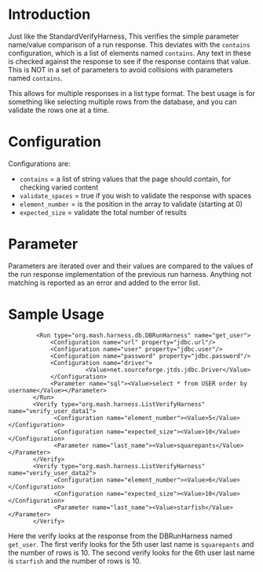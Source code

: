 # Introduction #

Just like the StandardVerifyHarness, This verifies the  simple parameter name/value comparison of a run response. 
This deviates with the `contains` configuration, which is a list of elements named `contains`. 
Any text in these is checked against the response to see if the response contains that value. 
This is NOT in a set of parameters to avoid collisions with parameters named `contains`.

This allows for multiple responses in a list type format.  The best usage is for something like selecting multiple rows 
from the database, and you can validate the rows one at a time.

# Configuration #
Configurations are:
  * `contains` = a list of string values that the page should contain, for checking varied content
  * `validate_spaces` = true if you wish to validate the response with spaces
  * `element_number` = is the position in the array to validate (starting at 0)
  * `expected_size` = validate the total number of results

# Parameter #
Parameters are iterated over and their values are compared to the values of the run response implementation of the 
previous run harness. 
Anything not matching is reported as an error and added to the error list.

# Sample Usage #
```
        <Run type="org.mash.harness.db.DBRunHarness" name="get_user">
            <Configuration name="url" property="jdbc.url"/>
            <Configuration name="user" property="jdbc.user"/>
            <Configuration name="password" property="jdbc.password"/>
            <Configuration name="driver">
                      <Value>net.sourceforge.jtds.jdbc.Driver</Value>
            </Configuration>
            <Parameter name="sql"><Value>select * from USER order by username</Value></Parameter>
       </Run>
       <Verify type="org.mash.harness.ListVerifyHarness" name="verify_user_data1">
             <Configuration name="element_number"><Value>5</Value></Configuration>
             <Configuration name="expected_size"><Value>10</Value></Configuration>
             <Parameter name="last_name"><Value>squarepants</Value></Parameter>
       </Verify>
       <Verify type="org.mash.harness.ListVerifyHarness" name="verify_user_data2">
             <Configuration name="element_number"><Value>6</Value></Configuration>
             <Configuration name="expected_size"><Value>10</Value></Configuration>
             <Parameter name="last_name"><Value>starfish</Value></Parameter>
       </Verify>
```

Here the verify looks at the response from the DBRunHarness named `get_user`. 
The first verify looks for the 5th user last name is `squarepants` and the number of rows is 10. 
The second verify looks for the 6th user last name is `starfish` and the number of rows is 10.